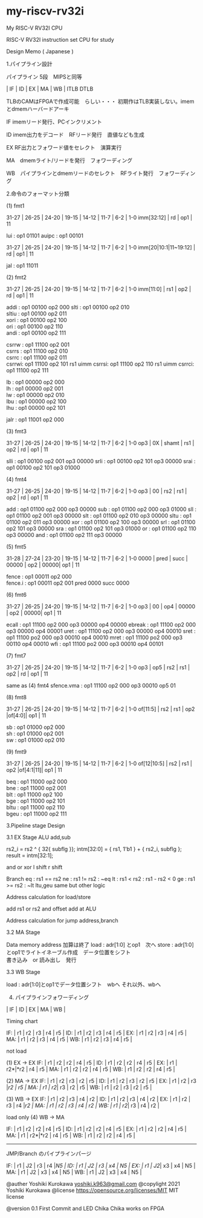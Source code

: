# my-riscv-rv32i 
 
My RISC-V RV32I CPU 
 
RISC-V RV32I instruction set CPU for study 
 
Design Memo ( Japanese ) 
 
1.パイプライン設計 
 
パイプライン 5段　MIPSと同等 
 
| IF | ID | EX | MA | WB | 
      ITLB      DTLB 
 
TLBのCAMはFPGAで作成可能　らしい・・・ 
初期作はTLB実装しない。imemとdmemハーバードアーキ 
 
IF imemリード発行、PCインクリメント 
 
ID imem出力をデコード　RFリード発行　直値なども生成 
 
EX RF出力とフォワード値をセレクト　演算実行 
 
MA　dmemライト/リードを発行　フォワーディング 
 
WB　パイプラインとdmemリードのセレクト　RFライト発行　フォワーディング 
 
 
2.命令のフォーマット分類 
 
(1) fmt1 
 
31-27 | 26-25 | 24-20 | 19-15 | 14-12 | 11-7 | 6-2 | 1-0 
imm[32:12]                            | rd   | op1 | 11 
 
lui   : op1 01101 
auipc : op1 00101 
 
 
31-27 | 26-25 | 24-20 | 19-15 | 14-12 | 11-7 | 6-2 | 1-0 
imm[20|10:1|11~19:12]                 | rd   | op1 | 11 
 
jal  : op1 11011 
 
 
(2) fmt2 
 
31-27 | 26-25 | 24-20 | 19-15 | 14-12 | 11-7 | 6-2 | 1-0 
imm[11:0]             | rs1   | op2   | rd   | op1 | 11 
 
addi  : op1 00100  op2 000 
slti  : op1 00100  op2 010  
sltiu : op1 00100  op2 011  
xori  : op1 00100  op2 100  
ori   : op1 00100  op2 110  
andi  : op1 00100  op2 111  
 
csrrw : op1 11100  op2 001  
csrrs : op1 11100  op2 010  
csrrc : op1 11100  op2 011  
csrrwi: op1 11100  op2 101  rs1 uimm 
csrrsi: op1 11100  op2 110  rs1 uimm 
csrrci: op1 11100  op2 111  
 
lb    : op1 00000  op2 000  
lh    : op1 00000  op2 001  
lw    : op1 00000  op2 010  
lbu   : op1 00000  op2 100  
lhu   : op1 00000  op2 101  
 
jalr  : op1 11001  op2 000  
 
 
(3) fmt3 
 
31-27 | 26-25 | 24-20 | 19-15 | 14-12 | 11-7 | 6-2 | 1-0 
op3   | 0X    | shamt | rs1   | op2   | rd   | op1 | 11 
 
slli : op1 00100  op2 001  op3 00000 
srli : op1 00100  op2 101  op3 00000 
srai : op1 00100  op2 101  op3 01000 
 
(4) fmt4 
 
31-27 | 26-25 | 24-20 | 19-15 | 14-12 | 11-7 | 6-2 | 1-0 
op3   | 00    | rs2   | rs1   | op2   | rd   | op1 | 11 
 
 
add  : op1 01100  op2 000  op3 00000 
sub  : op1 01100  op2 000  op3 01000 
sll  : op1 01100  op2 001  op3 00000 
slt  : op1 01100  op2 010  op3 00000 
sltu : op1 01100  op2 011  op3 00000 
xor  : op1 01100  op2 100  op3 00000 
srl  : op1 01100  op2 101  op3 00000 
sra  : op1 01100  op2 101  op3 01000 
or   : op1 01100  op2 110  op3 00000 
and  : op1 01100  op2 111  op3 00000 
 
(5) fmt5 
 
31-28 | 27-24 | 23-20 | 19-15 | 14-12 | 11-7 | 6-2 | 1-0 
0000  | pred  | succ  | 00000 | op2   | 00000| op1 | 11 
 
fence   : op1 00011  op2 000  
fence.i : op1 00011  op2 001  pred 0000  succ 0000 
 
(6) fmt6 
 
31-27 | 26-25 | 24-20 | 19-15 | 14-12 | 11-7 | 6-2 | 1-0 
op3   | 00    | op4   | 00000 | op2   | 00000| op1 | 11 
 
ecall  : op1 11100  op2 000  op3 00000  op4 00000 
ebreak : op1 11100  op2 000  op3 00000  op4 00001 
uret   : op1 11100  op2 000  op3 00000  op4 00010 
sret   : op1 11100  po2 000  op3 00010  op4 00010 
mret   : op1 11100  po2 000  op3 00110  op4 00010 
wfi    : op1 11100  po2 000  op3 00010  op4 00101 
 
(7) fmt7 
 
31-27 | 26-25 | 24-20 | 19-15 | 14-12 | 11-7 | 6-2 | 1-0 
op3   | op5   | rs2   | rs1   | op2   | rd   | op1 | 11 
 
same as (4) fmt4 
sfence.vma : op1 11100  op2 000  op3 00010  op5 01 
 
(8) fmt8 
 
31-27 | 26-25 | 24-20 | 19-15 | 14-12 | 11-7  | 6-2 | 1-0 
of[11:5]      | rs2   | rs1   | op2   |of[4:0]| op1 | 11 
 
sb  : op1 01000  op2 000  
sh  : op1 01000  op2 001  
sw  : op1 01000  op2 010  
 
(9) fmt9 
 
31-27 | 26-25 | 24-20 | 19-15 | 14-12 | 11-7     | 6-2 | 1-0 
of[12|10:5]   | rs2   | rs1   | op2   |of[4:1|11]| op1 | 11 
 
beq  : op1 11000  op2 000  
bne  : op1 11000  op2 001  
blt  : op1 11000  op2 100  
bge  : op1 11000  op2 101  
bltu : op1 11000  op2 110  
bgeu : op1 11000  op2 111  
 
 
3.Pipeline stage Design 
 
3.1 EX Stage 
ALU 
add,sub 
 
rs2_i = rs2 ^ { 32{ subflg }}; 
intm[32:0] = { rs1, 1'b1 } + { rs2_i, subflg }; 
result = intm[32:1]; 
 
and 
or 
xor 
l shift 
r shift 
 
Branch 
eq : rs1 == rs2 
ne : rs1 != rs2 : ~eq 
lt : rs1 <  rs2 : rs1 - rs2 < 0 
ge : rs1 >= rs2 : ~lt 
ltu,geu same but other logic 
 
Address calculation for load/store 
 
add rs1 or rs2 and offset 
add at ALU 
 
Address calculation for jump address,branch 
 
 
 
3.2 MA Stage 
 
Data memory 
address 加算は終了 
load :  adr[1:0] とop1　次へ 
store : adr[1:0] とop1でライトイネーブル作成　データ位置をシフト  
書き込み　or 読み出し　発行 
 
 
3.3 WB Stage 
 
load : adr[1:0]とop1でデータ位置シフト　wbへ 
それ以外、wbへ 
 
 
4. パイプラインフォワーディング 
 
| IF | ID | EX | MA | WB | 
 
Timing chart 
 
IF: | r1 | r2 | r3 | r4 | r5 | 
ID:      | r1 | r2 | r3 | r4 | r5 | 
EX:           | r1 | r2 | r3 | r4 | r5 | 
MA:                | r1 | r2 | r3 | r4 | r5 | 
WB:                     | r1 | r2 | r3 | r4 | r5 | 
 
not load 
 
(1) EX -> EX 
IF: | r1 | r2 | r2 | r4 | r5 | 
ID:      | r1 | r2 | r2 | r4 | r5 | 
EX:           | r1 | r2*|*r2 | r4 | r5 | 
MA:                | r1 | r2 | r2 | r4 | r5 | 
WB:                     | r1 | r2 | r2 | r4 | r5 | 
 
(2) MA -> EX 
IF: | r1 | r2 | r3 | r2 | r5 | 
ID:      | r1 | r2 | r3 | r2 | r5 | 
EX:           | r1 | r2 | r3 |*r2 | r5 | 
MA:                | r1 | r2*| r3 | r2 | r5 | 
WB:                     | r1 | r2 | r3 | r2 | r5 | 
 
(3) WB -> EX 
IF: | r1 | r2 | r3 | r4 | r2 | 
ID:      | r1 | r2 | r3 | r4 | r2 | 
EX:           | r1 | r2 | r3 | r4 |*r2 | 
MA:                | r1 | r2 | r3 | r4 | r2 | 
WB:                     | r1 | r2*| r3 | r4 | r2 | 
 
load only 
(4) WB -> MA 
 
IF: | r1 | r2 | r2 | r4 | r5 | 
ID:      | r1 | r2 | r2 | r4 | r5 | 
EX:           | r1 | r2 | r2 | r4 | r5 | 
MA:                | r1 | r2*|*r2 | r4 | r5 | 
WB:                     | r1 | r2 | r2 | r4 | r5 | 
 
 
---- 
 
JMP/Branch のパイプラインパージ 
 
IF: | r1 | J2 | r3 | r4 |*N5 | 
ID:      | r1 | J2 | r3 | x4 | N5 | 
EX:           | r1 | J2*| x3 | x4 | N5 | 
MA:                | r1 | J2 | x3 | x4 | N5 | 
WB:                     | r1 | J2 | x3 | x4 | N5 | 
 
 
 
 
 
 
 @auther		Yoshiki Kurokawa <yoshiki.k963@gmail.com> 
 @copylight	2021 Yoshiki Kurokawa 
 @license		https://opensource.org/licenses/MIT     MIT license 
 
 @version		0.1 First Commit and LED Chika Chika works on FPGA 
